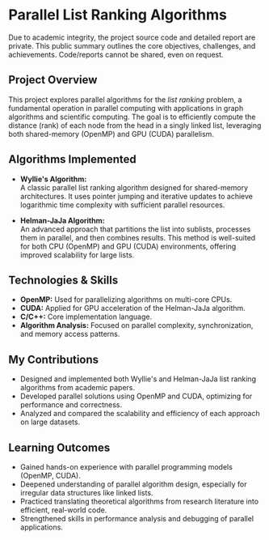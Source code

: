 # Parallel List Ranking Algorithms

Due to academic integrity, the project source code and detailed report are private. This public summary outlines the core objectives, challenges, and achievements. Code/reports cannot be shared, even on request.

## Project Overview

This project explores parallel algorithms for the *list ranking* problem, a fundamental operation in parallel computing with applications in graph algorithms and scientific computing. The goal is to efficiently compute the distance (rank) of each node from the head in a singly linked list, leveraging both shared-memory (OpenMP) and GPU (CUDA) parallelism.

## Algorithms Implemented

- **Wyllie's Algorithm:**  
  A classic parallel list ranking algorithm designed for shared-memory architectures. It uses pointer jumping and iterative updates to achieve logarithmic time complexity with sufficient parallel resources.

- **Helman-JaJa Algorithm:**  
  An advanced approach that partitions the list into sublists, processes them in parallel, and then combines results. This method is well-suited for both CPU (OpenMP) and GPU (CUDA) environments, offering improved scalability for large lists.

## Technologies & Skills

- **OpenMP:** Used for parallelizing algorithms on multi-core CPUs.
- **CUDA:** Applied for GPU acceleration of the Helman-JaJa algorithm.
- **C/C++:** Core implementation language.
- **Algorithm Analysis:** Focused on parallel complexity, synchronization, and memory access patterns.

## My Contributions

- Designed and implemented both Wyllie's and Helman-JaJa list ranking algorithms from academic papers.
- Developed parallel solutions using OpenMP and CUDA, optimizing for performance and correctness.
- Analyzed and compared the scalability and efficiency of each approach on large datasets.

## Learning Outcomes

- Gained hands-on experience with parallel programming models (OpenMP, CUDA).
- Deepened understanding of parallel algorithm design, especially for irregular data structures like linked lists.
- Practiced translating theoretical algorithms from research literature into efficient, real-world code.
- Strengthened skills in performance analysis and debugging of parallel applications.
